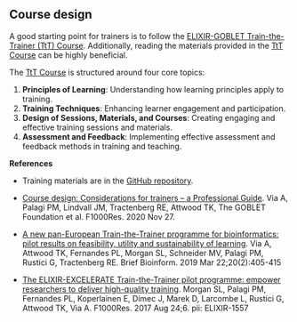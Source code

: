 ## Course design 


A good starting point for trainers is to follow the [ELIXIR-GOBLET Train-the-Trainer (TtT) Course](https://elixir-europe.org/platforms/training/train-the-trainer). Additionally, reading the materials provided in the [TtT Course](https://github.com/TrainTheTrainer/EXCELERATE-TtT) can be highly beneficial.

The [TtT Course](https://github.com/TrainTheTrainer/EXCELERATE-TtT) is structured around four core topics:

1. **Principles of Learning**: Understanding how learning principles apply to training.
2. **Training Techniques**: Enhancing learner engagement and participation.
3. **Design of Sessions, Materials, and Courses**: Creating engaging and effective training sessions and materials.
4. **Assessment and Feedback**: Implementing effective assessment and feedback methods in training and teaching.


**References**

- Training materials are in the [GitHub repository](https://github.com/TrainTheTrainer/ELIXIR-EXCELERATE-TtT).

- [Course design: Considerations for trainers – a Professional Guide](https://f1000research.com/documents/9-1377). Via A, Palagi PM, Lindvall JM, Tractenberg RE, Attwood TK, The GOBLET Foundation et al. F1000Res. 2020 Nov 27.

- [A new pan-European Train-the-Trainer programme for bioinformatics: pilot results on feasibility, utility and sustainability of learning](https://www.ncbi.nlm.nih.gov/pmc/articles/PMC6433894/). Via A, Attwood TK, Fernandes PL, Morgan SL, Schneider MV, Palagi PM, Rustici G, Tractenberg RE. Brief Bioinform. 2019 Mar 22;20(2):405-415

- [The ELIXIR-EXCELERATE Train-the-Trainer pilot programme: empower researchers to deliver high-quality training](https://f1000research.com/articles/10.12688/f1000research.12332.1/doi). Morgan SL, Palagi PM, Fernandes PL, Koperlainen E, Dimec J, Marek D, Larcombe L, Rustici G, Attwood TK, Via A. F1000Res. 2017 Aug 24;6. pii: ELIXIR-1557
